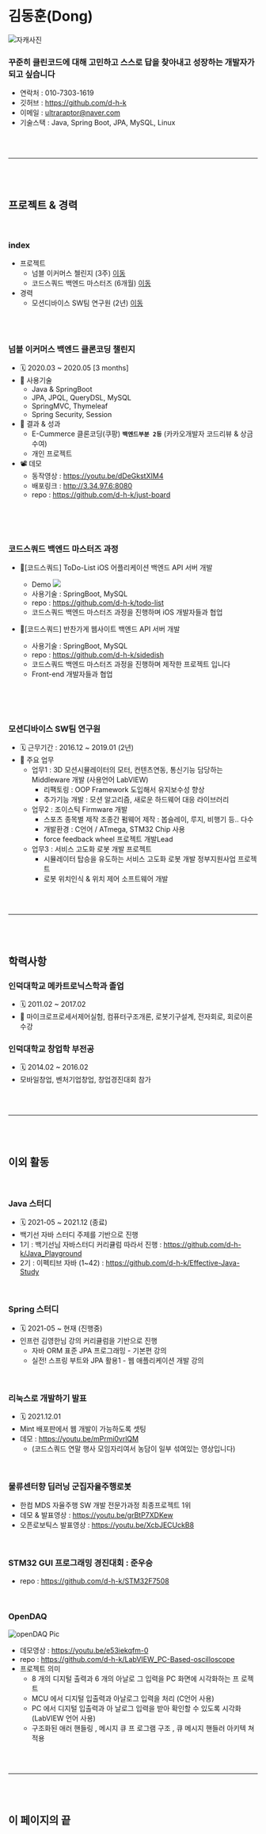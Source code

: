  # 김동훈(Dong)
 
![자캐사진](https://user-images.githubusercontent.com/31065684/146512739-fbd14299-8268-4b3f-b64f-44be0a9c75b5.png)
### 꾸준히 클린코드에 대해 고민하고 스스로 답을 찾아내고 성장하는 개발자가 되고 싶습니다 

- 연락처 : 010-7303-1619
- 깃허브 : https://github.com/d-h-k
- 이메일 : ultraraptor@naver.com
- 기술스택 : Java, Spring Boot, JPA, MySQL, Linux

<br><br><hr><br><br>

## 프로젝트 & 경력

<br>

### index
- 프로젝트 
  - 넘블 이커머스 첼린지 (3주) [이동]()
  - 코드스쿼드 백엔드 마스터즈 (6개월) [이동]()
- 경력 
  - 모션디바이스 SW팀 연구원 (2년) [이동]()

<br><br>

### 넘블 이커머스 백엔드 클론코딩 챌린지
- 🗓 2020.03 ~ 2020.05 [3 months]
- 🔪 사용기술
  - Java & SpringBoot
  - JPA, JPQL, QueryDSL, MySQL
  - SpringMVC, Thymeleaf
  - Spring Security, Session
- 📨 결과 & 성과
  - E-Cummerce 클론코딩(쿠팡) **`백엔드부분 2등`** (카카오개발자 코드리뷰 & 상금 수여)
  - 개인 프로젝트
- 📽️ 데모
  - 동작영상 : https://youtu.be/dDeGkstXIM4
  - 배포링크 : http://3.34.97.6:8080
  - repo : https://github.com/d-h-k/just-board
  
  
<br><br><br>

### 코드스쿼드 백엔드 마스터즈 과정

- 📂\[코드스쿼드\] ToDo-List iOS 어플리케이션 백엔드 API 서버 개발

  - Demo  ![](https://user-images.githubusercontent.com/75113784/115102520-5840ae00-9f86-11eb-9cd1-643cb0ff4e37.png)
  - 사용기술 : SpringBoot, MySQL
  - repo : https://github.com/d-h-k/todo-list
  - 코드스쿼드 백엔드 마스터즈 과정을 진행하며 iOS 개발자들과 협업
 
- 📂\[코드스쿼드\] 반찬가게 웹사이트 백엔드 API 서버 개발
  - 사용기술 : SpringBoot, MySQL
  - repo : https://github.com/d-h-k/sidedish
  - 코드스쿼드 백엔드 마스터즈 과정을 진행하며 제작한 프로젝트 입니다
  - Front-end 개발자들과 협업

<br><br><br>

### 모션디바이스 SW팀 연구원
- 🗓 근무기간 : 2016.12 ~ 2019.01 (2년)
- 📨 주요 업무
  - 업무1 : 3D 모션시뮬레이터의 모터, 컨텐츠연동, 통신기능 담당하는 Middleware 개발 (사용언어 LabVIEW) 
    - 리팩토링 : OOP Framework 도입해서 유지보수성 향상
    - 추가기능 개발 : 모션 알고리즘, 새로운 하드웨어 대응 라이브러리
  - 업무2 : 조이스틱 Firmware 개발
    - 스포츠 종목별 제작 조종간 펌웨어 제작 : 봅슬레이, 루지, 비행기 등.. 다수
    - 개발환경 : C언어 / ATmega, STM32 Chip 사용 
    - force feedback wheel 프로젝트 개발Lead
  - 업무3 : 서비스 고도화 로봇 개발 프로젝트
    - 시뮬레이터 탑승을 유도하는 서비스 고도화 로봇 개발 정부지원사업 프로젝트
    - 로봇 위치인식 & 위치 제어 소프트웨어 개발

<br><br><hr><br><br>

## 학력사항

### 인덕대학교 메카트로닉스학과 졸업
- 🗓 2011.02 ~ 2017.02 
- 📨 마이크로프로세서제어실험, 컴퓨터구조개론, 로봇기구설계, 전자회로, 회로이론 수강
### 인덕대학교 창업학 부전공
- 🗓 2014.02 ~ 2016.02 
- 모바일창업, 벤처기업창업, 창업경진대회 참가

<br><br><hr><br><br>

## 이외 활동


<br>

### Java 스터디
- 🗓  2021-05 ~ 2021.12 (종료)
- 백기선 자바 스터디 주제를 기반으로 진행
- 1기 : 백기선님 자바스터디 커리큘럼 따라서 진행 : https://github.com/d-h-k/Java_Playground
- 2기 : 이펙티브 자바 (1~42) : https://github.com/d-h-k/Effective-Java-Study

<br>

### Spring 스터디
- 🗓  2021-05 ~ 현재 (진행중)
- 인프런 김영한님 강의 커리큘럼을 기반으로 진행
  - 자바 ORM 표준 JPA 프로그래밍 - 기본편 강의
  - 실전! 스프링 부트와 JPA 활용1 - 웹 애플리케이션 개발 강의


<br>

### 리눅스로 개발하기 발표
- 🗓 2021.12.01
- Mint 배포판에서 웹 개발이 가능하도록 셋팅 
- 데모 : https://youtu.be/mPrmi0vrlQM
  - (코드스쿼드 연말 행사 모임자리여서 농담이 일부 섞여있는 영상입니다)

<br>

### 물류센터향 딥러닝 군집자율주행로봇 
- 한컴 MDS 자율주행 SW 개발 전문가과정 최종프로젝트 1위
- 데모 & 발표영상 : https://youtu.be/grBtP7XDKew
- 오픈로보틱스 발표영상 : https://youtu.be/XcbJECUckB8


<br>

### STM32 GUI 프로그래밍 경진대회 : 준우승
- repo : https://github.com/d-h-k/STM32F7508

<br>

### OpenDAQ
![openDAQ Pic](https://user-images.githubusercontent.com/31065684/146517921-b803bcb1-3520-4fca-9719-658e60e554a3.png)
- 데모영상 : https://youtu.be/e53iekqfm-0
- repo : https://github.com/d-h-k/LabVIEW_PC-Based-oscilloscope
- 프로젝트 의미
  - 8 개의 디지털 출력과 6 개의 아날로
그 입력을 PC 화면에 시각화하는 프
로젝트
  - MCU 에서 디지털 입출력과
아날로그 입력을 처리 (C언어 사용)
  - PC 에서 디지털 입출력과 아
날로그 입력을 받아 확인할 수 있도록 시각화 (LabVIEW 언어 사용)
  - 구조화된 애러 핸들링 , 메시지 큐 프
로그램 구조 , 큐 메시지 핸들러 아키텍
쳐 적용



<br><br><hr><br><br>


## 이 페이지의 끝